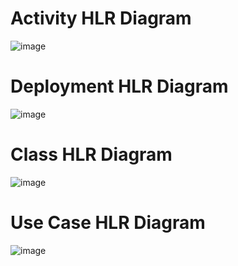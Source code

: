 # Activity HLR Diagram
![image](https://user-images.githubusercontent.com/78853319/107765743-5e34cb80-6d58-11eb-93f3-235419406ec5.png)

# Deployment HLR Diagram
![image](https://user-images.githubusercontent.com/78853319/107765885-9cca8600-6d58-11eb-9282-fd930dc6b024.png)

# Class HLR Diagram
![image](https://user-images.githubusercontent.com/78853319/107765963-bec40880-6d58-11eb-8d66-771710794999.png)

# Use Case HLR Diagram
![image](https://user-images.githubusercontent.com/78853319/107766107-fcc12c80-6d58-11eb-9281-7d9c5dca1afd.png)

